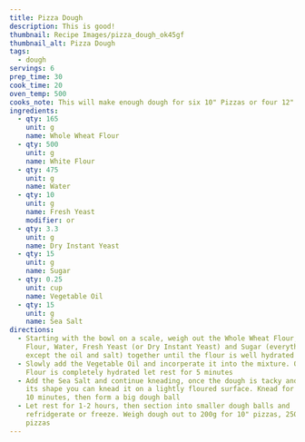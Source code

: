 ```yaml
---
title: Pizza Dough
description: This is good!
thumbnail: Recipe Images/pizza_dough_ok45gf
thumbnail_alt: Pizza Dough
tags:
  - dough
servings: 6
prep_time: 30
cook_time: 20
oven_temp: 500
cooks_note: This will make enough dough for six 10" Pizzas or four 12" pizzas.
ingredients:
  - qty: 165
    unit: g
    name: Whole Wheat Flour
  - qty: 500
    unit: g
    name: White Flour
  - qty: 475
    unit: g
    name: Water
  - qty: 10
    unit: g
    name: Fresh Yeast
    modifier: or
  - qty: 3.3
    unit: g
    name: Dry Instant Yeast
  - qty: 15
    unit: g
    name: Sugar
  - qty: 0.25
    unit: cup
    name: Vegetable Oil
  - qty: 15
    unit: g
    name: Sea Salt
directions:
  - Starting with the bowl on a scale, weigh out the Whole Wheat Flour, White
    Flour, Water, Fresh Yeast (or Dry Instant Yeast) and Sugar (everything
    except the oil and salt) together until the flour is well hydrated
  - Slowly add the Vegetable Oil and incorperate it into the mixture. Once the
    Flour is completely hydrated let rest for 5 minutes
  - Add the Sea Salt and continue kneading, once the dough is tacky and holding
    its shape you can knead it on a lightly floured surface. Knead for at least
    10 minutes, then form a big dough ball
  - Let rest for 1-2 hours, then section into smaller dough balls and
    refridgerate or freeze. Weigh dough out to 200g for 10" pizzas, 250g for 12"
    pizzas
---
```

